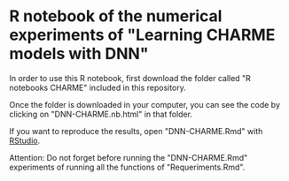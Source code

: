 # R notebook of the numerical experiments of "Learning CHARME models with DNN"

In order to use this R notebook, first download the folder called "R notebooks CHARME" included in this repository. 

Once the folder is downloaded in your computer, you can see the code by clicking on "DNN-CHARME.nb.html" in that folder.



If you want to reproduce the results, open "DNN-CHARME.Rmd" with [RStudio](https://rstudio.com/). 

Attention: Do not forget before running the "DNN-CHARME.Rmd" experiments of running all the functions of "Requeriments.Rmd".
